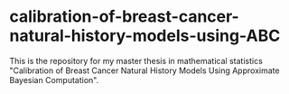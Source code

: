 # calibration-of-breast-cancer-natural-history-models-using-ABC
This is the repository for my master thesis in mathematical statistics "Calibration of Breast Cancer Natural History Models Using Approximate Bayesian Computation".
